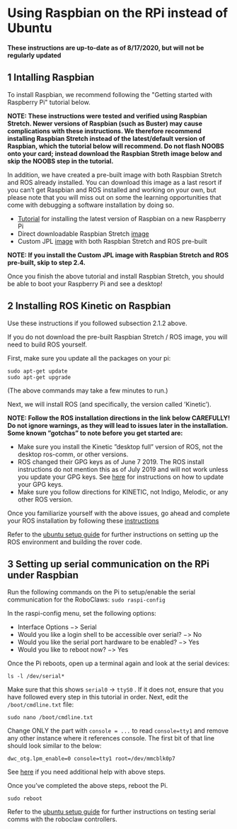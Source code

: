 # Using Raspbian on the RPi instead of Ubuntu

**These instructions are up-to-date as of 8/17/2020, but will not be regularly updated**

## 1 Intalling Raspbian

To install Raspbian, we recommend following the "Getting started with Raspberry Pi" tutorial below. 

**NOTE: These instructions were tested and verified using Raspbian Stretch. Newer versions of Raspbian (such as Buster) may cause complications with these instructions. We therefore recommend installing Raspbian Stretch instead of the latest/default version of Raspbian, which the tutorial below will recommend. Do not flash NOOBS onto your card; instead download the Raspbian Streth image below and skip the NOOBS step in the tutorial.** 

In addition, we have created a pre-built image with both Raspbian Stretch and ROS already installed. You can download this image as a last resort if you can’t get Raspbian and ROS installed and working on your own, but please note that you will miss out on some the learning opportunities that come with debugging a software installation by doing so. 

- [Tutorial](https://projects.raspberrypi.org/en/projects/raspberry-pi-getting-started) for installing the latest version of Raspbian on a new Raspberry Pi
- Direct downloadable Raspbian Stretch [image](https://downloads.raspberrypi.org/raspbian/images/raspbian-2019-04-09/2019-04-08-raspbian-stretch.zip)
- Custom JPL [image](https://drive.google.com/drive/folders/1RbYWDRthpcktqkPEHb7qVqDiy27EiAc1) with both Raspbian Stretch and ROS pre-built

**NOTE: If you install the Custom JPL image with Raspbian Stretch and ROS pre-built, skip to step 2.4.**

Once you finish the above tutorial and install Raspbian Stretch, you should be able to boot your Raspberry Pi and see a desktop!





## 2 Installing ROS Kinetic on Raspbian

Use these instructions if you followed subsection 2.1.2 above.

If you do not download the pre-built Raspbian Stretch / ROS image, you will need to build ROS yourself.

First, make sure you update all the packages on your pi:

```
sudo apt-get update
sudo apt-get upgrade
```

(The above commands may take a few minutes to run.)

Next, we will install ROS (and specifically, the version called ’Kinetic’).

**NOTE: Follow the ROS installation directions in the link below CAREFULLY! Do not ignore warnings, as they will lead to issues later in the installation. Some known ”gotchas” to note before you get started are:**

- Make sure you install the Kinetic ”desktop full” version of ROS, not the desktop ros-comm, or other versions.
- ROS changed their GPG keys as of June 7 2019. The ROS install instructions do not mention this as of July 2019 and will not work unless you update your GPG keys. See [here](https://discourse.ros.org/t/new-gpg-keys-deployed-for-packages-ros-org/9454) for instructions on how to update your GPG keys.
- Make sure you follow directions for KINETIC, not Indigo, Melodic, or any other ROS version.

Once you familiarize yourself with the above issues, go ahead and complete your ROS installation by following these [instructions](http://wiki.ros.org/ROSberryPi/Installing%20ROS%20Kinetic%20on%20the%20Raspberry%20Pi)

Refer to the [ubuntu setup guide](rpi.md#3-setting-up-ros-environment-and-building-the-rover-code) for further instructions on setting up the ROS environment and building the rover code.

## 3 Setting up serial communication on the RPi under Raspbian

Run the following commands on the Pi to setup/enable the serial communication for the RoboClaws:  ```sudo raspi-config```

In the raspi-config menu, set the following options:

- Interface Options −> Serial
- Would you like a login shell to be accessible over serial? −> No
- Would you like the serial port hardware to be enabled? −> Yes
- Would you like to reboot now? −> Yes


Once the Pi reboots, open up a terminal again and look at the serial devices:
```
ls -l /dev/serial*
```

Make sure that this shows `serial0` -> `ttyS0` . If it does not, ensure that you have followed every step in this tutorial in order. Next, edit the `/boot/cmdline.txt` file:
```
sudo nano /boot/cmdline.txt
```

Change ONLY the part with `console = ...` to read `console=tty1` and remove any other instance where it references console. The first bit of that line should look similar to the below:
```
dwc_otg.lpm_enable=0 console=tty1 root=/dev/mmcblk0p7
```

See [here](https://spellfoundry.com/2016/05/29/configuring-gpio-serial-port-raspbian-jessie-including-pi-3/) if you need additional help with above steps.

Once you’ve completed the above steps, reboot the Pi.
```
sudo reboot
```

Refer to the [ubuntu setup guide](rpi.md#5-testing-serial-comm-with-the-roboclaw-motors-controllers) for further instructions on testing serial comms with the roboclaw controllers.
